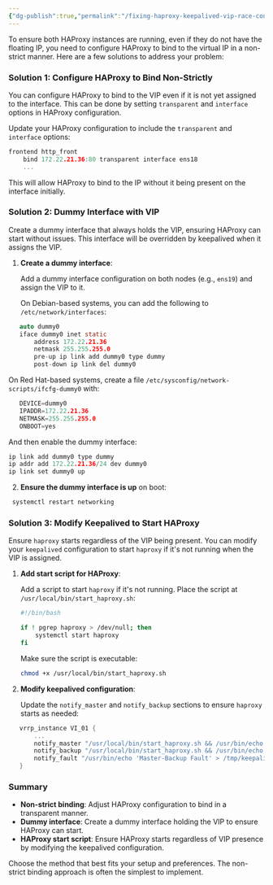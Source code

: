 ```yaml
---
{"dg-publish":true,"permalink":"/fixing-haproxy-keepalived-vip-race-condition/"}
---
```


To ensure both HAProxy instances are running, even if they do not have the floating IP, you need to configure HAProxy to bind to the virtual IP in a non-strict manner. Here are a few solutions to address your problem:

### Solution 1: Configure HAProxy to Bind Non-Strictly

You can configure HAProxy to bind to the VIP even if it is not yet assigned to the interface. This can be done by setting `transparent` and `interface` options in HAProxy configuration.

Update your HAProxy configuration to include the `transparent` and `interface` options:

```c
frontend http_front
    bind 172.22.21.36:80 transparent interface ens18
    ...
```

This will allow HAProxy to bind to the IP without it being present on the interface initially.

### Solution 2: Dummy Interface with VIP

Create a dummy interface that always holds the VIP, ensuring HAProxy can start without issues. This interface will be overridden by keepalived when it assigns the VIP.

1. **Create a dummy interface**:

   Add a dummy interface configuration on both nodes (e.g., `ens19`) and assign the VIP to it.

   On Debian-based systems, you can add the following to `/etc/network/interfaces`:

```c
   auto dummy0
   iface dummy0 inet static
       address 172.22.21.36
       netmask 255.255.255.0
       pre-up ip link add dummy0 type dummy
       post-down ip link del dummy0
```

   On Red Hat-based systems, create a file `/etc/sysconfig/network-scripts/ifcfg-dummy0` with:

```c
   DEVICE=dummy0
   IPADDR=172.22.21.36
   NETMASK=255.255.255.0
   ONBOOT=yes
```

And then enable the dummy interface:

```c 
ip link add dummy0 type dummy
ip addr add 172.22.21.36/24 dev dummy0
ip link set dummy0 up
```

2. **Ensure the dummy interface is up** on boot:

```bash
 systemctl restart networking
```

### Solution 3: Modify Keepalived to Start HAProxy

Ensure `haproxy` starts regardless of the VIP being present. You can modify your `keepalived` configuration to start `haproxy` if it's not running when the VIP is assigned.

1. **Add start script for HAProxy**:

   Add a script to start `haproxy` if it's not running. Place the script at `/usr/local/bin/start_haproxy.sh`:

   ```bash
   #!/bin/bash

   if ! pgrep haproxy > /dev/null; then
       systemctl start haproxy
   fi
   ```

   Make sure the script is executable:

   ```bash
   chmod +x /usr/local/bin/start_haproxy.sh
   ```

2. **Modify keepalived configuration**:

   Update the `notify_master` and `notify_backup` sections to ensure `haproxy` starts as needed:

```c
   vrrp_instance VI_01 {
       ...
       notify_master "/usr/local/bin/start_haproxy.sh && /usr/bin/echo 'Master Active' > /tmp/keepalived.state"
       notify_backup "/usr/local/bin/start_haproxy.sh && /usr/bin/echo 'Backup Active' > /tmp/keepalived.state"
       notify_fault "/usr/bin/echo 'Master-Backup Fault' > /tmp/keepalived.state"
   }
   ```

### Summary

- **Non-strict binding**: Adjust HAProxy configuration to bind in a transparent manner.
- **Dummy interface**: Create a dummy interface holding the VIP to ensure HAProxy can start.
- **HAProxy start script**: Ensure HAProxy starts regardless of VIP presence by modifying the keepalived configuration.

Choose the method that best fits your setup and preferences. The non-strict binding approach is often the simplest to implement.
